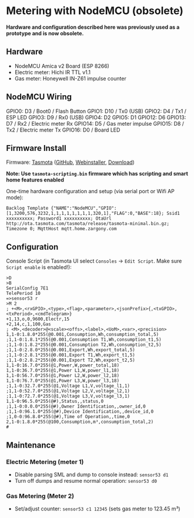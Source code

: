 # Metering with NodeMCU (obsolete)

**Hardware and configuration described here was previously used as a prototype and is now obsolete.**

## Hardware

- NodeMCU Amica v2 Board (ESP 8266)
- Electric meter: Hichi IR TTL v1.1
- Gas meter: Honeywell IN-Z61 impulse counter

## NodeMCU Wiring

GPIO0: D3 / Boot0 / Flash Button
GPIO1: D10 / Tx0 (USB)
GPIO2: D4 / Tx1 / ESP LED
GPIO3: D9 / Rx0 (USB)
GPIO4: D2
GPIO5: D1
GPIO12: D6
GPIO13: D7 / Rx2 / Electric meter Rx
GPIO14: D5 / Gas meter impulse
GPIO15: D8 / Tx2 / Electric meter Tx
GPIO16: D0 / Board LED

## Firmware Install

Firmware: [Tasmota](https://tasmota.github.io/) ([GitHub](https://github.com/arendst/tasmota), [Webinstaller](https://tasmota.github.io/install/), [Download](https://ota.tasmota.com/tasmota/release/))

**Note: Use `tasmota-scripting.bin` firmware which has scripting and smart home features enabled**

One-time hardware configuration and setup (via serial port or Wifi AP mode):

```text
Backlog Template {"NAME":"NodeMCU","GPIO":[1,3200,576,3232,1,1,1,1,1,1,1,1,320,1],"FLAG":0,"BASE":18}; Ssid1 xxxxxxxxxx; Password1 xxxxxxxxxx; OtaUrl http://ota.tasmota.com/tasmota/release/tasmota-minimal.bin.gz; Timezone 0; MqttHost mqtt.home.zargony.com
```

## Configuration

Console Script (in Tasmota UI select `Consoles` -> `Edit Script`. Make sure `Script enable` is enabled!):

```text
>D
>B
SerialConfig 7E1
TelePeriod 10
=>sensor53 r
>M 2
; +<M>,<rxGPIO>,<type>,<flag>,<parameter>,<jsonPrefix>{,<txGPIO>,<txPeriod>,<cmdTelegram>}
+1,13,o,0,9600,Electr,15
+2,14,c,1,100,Gas
; <M>,<decoder>@<scale><offs>,<label>,<UoM>,<var>,<precision>
1,1-0:1.8.0*255(@0.001,Consumption,Wh,consumption_total,5)
;1,1-0:1.8.1*255(@0.001,Consumption T1,Wh,consumption_t1,5)
;1,1-0:1.8.2*255(@0.001,Consumption T2,Wh,consumption_t2,5)
;1,1-0:2.8.0*255(@0.001,Export,Wh,export_total,5)
;1,1-0:2.8.1*255(@0.001,Export T1,Wh,export_t1,5)
;1,1-0:2.8.2*255(@0.001,Export T2,Wh,export_t2,5)
1,1-0:16.7.0*255(@1,Power,W,power_total,18)
1,1-0:36.7.0*255(@1,Power L1,W,power_l1,18)
1,1-0:56.7.0*255(@1,Power L2,W,power_l2,18)
1,1-0:76.7.0*255(@1,Power L3,W,power_l3,18)
;1,1-0:32.7.0*255(@1,Voltage L1,V,voltage_l1,1)
;1,1-0:52.7.0*255(@1,Voltage L2,V,voltage_l2,1)
;1,1-0:72.7.0*255(@1,Voltage L3,V,voltage_l3,1)
1,1-0:96.5.0*255(@#),Status,,status,0
;1,1-0:0.0.0*255(@#),Owner Identification,,owner_id,0
;1,1-0:96.1.0*255(@#),Device Identification,,device_id,0
;1,0-0:96.8.0*255(@#),Time of Operation,,time,0
2,1-0:1.8.0*255(@100,Consumption,m³,consumption_total,2)
#
```

<!-- Example serial dump:
14:06:30.096 : /EBZxxxxxxxxxxx_xxx
14:06:30.098 : 1-0:0.0.0*255(1EBZxxxxxxxxxx)
14:06:30.146 : 1-0:96.1.0*255(1EBZxxxxxxxxxx)
14:06:30.196 : 1-0:1.8.0*255(001234.12345678*kWh)
14:06:30.198 : 1-0:16.7.0*255(000370.35*W)
14:06:30.246 : 1-0:36.7.0*255(000123.45*W)
14:06:30.248 : 1-0:56.7.0*255(000123.45*W)
14:06:30.296 : 1-0:76.7.0*255(000123.45*W)
14:06:30.346 : 1-0:96.5.0*255(00112233)
14:06:30.349 : 0-0:96.8.0*255(00112233)
14:06:30.350 : !
-->

## Maintenance

### Electric Metering (meter 1)

- Disable parsing SML and dump to console instead: `sensor53 d1`
- Turn off dumps and resume normal operation: `sensor53 d0`

### Gas Metering (Meter 2)

- Set/adjust counter: `sensor53 c1 12345` (sets gas meter to 123.45 m³)
